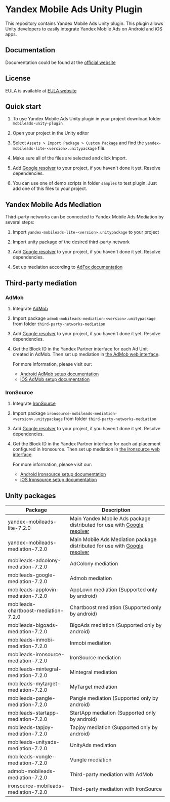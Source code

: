 # Yandex Mobile Ads Unity Plugin

This repository contains Yandex Mobile Ads Unity plugin. This plugin allows Unity developers to easily integrate Yandex
Mobile Ads on Android and iOS apps.

## Documentation

Documentation could be found at the [official website][DOCUMENTATION]

## License

EULA is available at [EULA website][LICENSE]

## Quick start

1. To use Yandex Mobile Ads Unity plugin in your project download folder `mobileads-unity-plugin`

2. Open your project in the Unity editor

3. Select `Assets > Import Package > Custom Package` and find the `yandex-mobileads-lite-<version>.unitypackage` file.

4. Make sure all of the files are selected and click Import.

5. Add [Google resolver] to your project, if you haven't done it yet. Resolve dependencies.

6. You can use one of demo scripts in folder `samples` to test plugin. Just add one of this files to your project.

## Yandex Mobile Ads Mediation

Third-party networks can be connected to Yandex Mobile Ads Mediation by several steps:

1. Import `yandex-mobileads-lite-<version>.unitypackage` to your project

2. Import unity package of the desired third-party network

3. Add [Google resolver] to your project, if you haven't done it yet. Resolve dependencies.

4. Set up mediation according
   to [AdFox documentation](https://yandex.com/dev/mobile-ads/doc/plugins/unity/mob-mediation/list-network-docpage/)

## Third-party mediation

### AdMob

1. Integrate [AdMob](https://developers.google.com/admob/unity/start)

2. Import package `admob-mobileads-mediation-<version>.unitypackage` from folder `third-party-networks-mediation`

3. Add [Google resolver] to your project, if you haven't done it yet. Resolve dependencies.

4. Get the Block ID in the Yandex Partner interface for each Ad Unit created in AdMob. Then set up mediation
   in [the AdMob web interface](https://apps.admob.com).

   For more information, please visit our:
    * [Android AdMob setup documentation](https://yandex.ru/support2/mobile-ads/en/dev/android/admob-third)
    * [iOS AdMob setup documentation](https://yandex.ru/support2/mobile-ads/en/dev/ios/admob-third)

### IronSource

1. Integrate [IronSource](https://developers.is.com/ironsource-mobile/unity/unity-plugin/)

2. Import package `ironsource-mobileads-mediation-<version>.unitypackage` from folder `third-party-networks-mediation`

3. Add [Google resolver] to your project, if you haven't done it yet. Resolve dependencies.

4. Get the Block ID in the Yandex Partner interface for each ad placement configured in Ironsource. Then set up
   mediation in [the Ironsource web interface](https://platform.ironsrc.com/partners/dashboard).

   For more information, please visit our:
    * [Android Ironsource setup documentation](https://yandex.com/support2/mobile-ads/en/dev/android/ironsource-third)
    * [iOS Ironsource setup documentation](https://yandex.com/support2/mobile-ads/en/dev/ios/ironsource-third)

## Unity packages

| Package                              | Description                                                                  |
|--------------------------------------|------------------------------------------------------------------------------|
| yandex-mobileads-lite-7.2.0          | Main Yandex Mobile Ads package distributed for use with [Google resolver]    |
| yandex-mobileads-mediation-7.2.0     | Main Mobile Ads Mediation package distributed for use with [Google resolver] |
| mobileads-adcolony-mediation-7.2.0   | AdColony mediation                               |
| mobileads-google-mediation-7.2.0     | Admob mediation                                                              |
| mobileads-applovin-mediation-7.2.0   | AppLovin mediation (Supported only by android)                                                         |
| mobileads-chartboost-mediation-7.2.0 | Chartboost mediation (Supported only by android)                             |
| mobileads-bigoads-mediation-7.2.0    | BigoAds mediation (Supported only by android)                                |
| mobileads-inmobi-mediation-7.2.0     | Inmobi mediation                                                             |
| mobileads-ironsource-mediation-7.2.0 | IronSource mediation                                                         |
| mobileads-mintegral-mediation-7.2.0  | Mintegral mediation                                                          |
| mobileads-mytarget-mediation-7.2.0   | MyTarget mediation                                                           |
| mobileads-pangle-mediation-7.2.0     | Pangle mediation (Supported only by android)                                 |
| mobileads-startapp-mediation-7.2.0   | StartApp mediation (Supported only by android)                               |
| mobileads-tapjoy-mediation-7.2.0     | Tapjoy mediation (Supported only by android)                                 |
| mobileads-unityads-mediation-7.2.0   | UnityAds mediation                                                           |
| mobileads-vungle-mediation-7.2.0     | Vungle mediation                                 |
| admob-mobileads-mediation-7.2.0      | Third-party mediation with AdMob                                             |
| ironsource-mobileads-mediation-7.2.0 | Third-party mediation with IronSource                                        |

[Google resolver]: https://github.com/googlesamples/unity-jar-resolver

[DOCUMENTATION]: https://yandex.ru/support2/mobile-ads/ru/dev/unity

[LICENSE]: https://legal.yandex.com/partner_ch/
